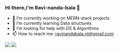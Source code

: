 ### Hi there,i'm Ravi-nanda-bala 👋

- 🔭 I’m currently working on MERN-stack projects
- 🌱 I’m currently learning Data structures
- 🤔 I’m looking for help with DS & Algorithms
- 📫 How to reach me: ravinandabala.nt@gmail.com
<img src="https://github-readme-stats.vercel.app/api?username=Ravi-nanda-bala&show_icons=true&theme=radical">
<img src="https://github-readme-stats.vercel.app/api/top-langs/?username=Ravi-nanda-bala&layout=compact">
